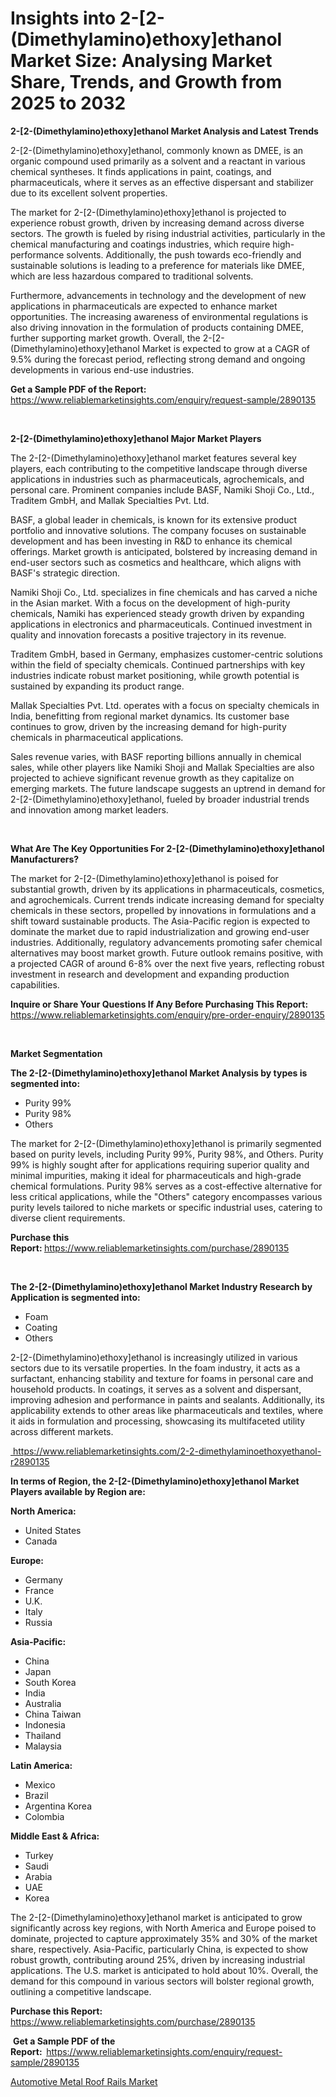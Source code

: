 <p><h1>Insights into 2-[2-(Dimethylamino)ethoxy]ethanol Market Size: Analysing Market Share, Trends, and Growth from 2025 to 2032</h1></p><p><strong>2-[2-(Dimethylamino)ethoxy]ethanol Market Analysis and Latest Trends</strong></p>
<p><p>2-[2-(Dimethylamino)ethoxy]ethanol, commonly known as DMEE, is an organic compound used primarily as a solvent and a reactant in various chemical syntheses. It finds applications in paint, coatings, and pharmaceuticals, where it serves as an effective dispersant and stabilizer due to its excellent solvent properties.</p><p>The market for 2-[2-(Dimethylamino)ethoxy]ethanol is projected to experience robust growth, driven by increasing demand across diverse sectors. The growth is fueled by rising industrial activities, particularly in the chemical manufacturing and coatings industries, which require high-performance solvents. Additionally, the push towards eco-friendly and sustainable solutions is leading to a preference for materials like DMEE, which are less hazardous compared to traditional solvents.</p><p>Furthermore, advancements in technology and the development of new applications in pharmaceuticals are expected to enhance market opportunities. The increasing awareness of environmental regulations is also driving innovation in the formulation of products containing DMEE, further supporting market growth. Overall, the 2-[2-(Dimethylamino)ethoxy]ethanol Market is expected to grow at a CAGR of 9.5% during the forecast period, reflecting strong demand and ongoing developments in various end-use industries.</p></p>
<p><strong>Get a Sample PDF of the Report:&nbsp;</strong> <a href="https://www.reliablemarketinsights.com/enquiry/request-sample/2890135?utm_campaign=2891&utm_medium=2&utm_source=Github&utm_content=ia&utm_term=14032025&utm_id=2-2-dimethylaminoethoxyethanol">https://www.reliablemarketinsights.com/enquiry/request-sample/2890135</a></p>
<p>&nbsp;</p>
<p><strong>2-[2-(Dimethylamino)ethoxy]ethanol Major Market Players</strong></p>
<p><p>The 2-[2-(Dimethylamino)ethoxy]ethanol market features several key players, each contributing to the competitive landscape through diverse applications in industries such as pharmaceuticals, agrochemicals, and personal care. Prominent companies include BASF, Namiki Shoji Co., Ltd., Traditem GmbH, and Mallak Specialties Pvt. Ltd.</p><p>BASF, a global leader in chemicals, is known for its extensive product portfolio and innovative solutions. The company focuses on sustainable development and has been investing in R&D to enhance its chemical offerings. Market growth is anticipated, bolstered by increasing demand in end-user sectors such as cosmetics and healthcare, which aligns with BASF's strategic direction.</p><p>Namiki Shoji Co., Ltd. specializes in fine chemicals and has carved a niche in the Asian market. With a focus on the development of high-purity chemicals, Namiki has experienced steady growth driven by expanding applications in electronics and pharmaceuticals. Continued investment in quality and innovation forecasts a positive trajectory in its revenue.</p><p>Traditem GmbH, based in Germany, emphasizes customer-centric solutions within the field of specialty chemicals. Continued partnerships with key industries indicate robust market positioning, while growth potential is sustained by expanding its product range.</p><p>Mallak Specialties Pvt. Ltd. operates with a focus on specialty chemicals in India, benefitting from regional market dynamics. Its customer base continues to grow, driven by the increasing demand for high-purity chemicals in pharmaceutical applications.</p><p>Sales revenue varies, with BASF reporting billions annually in chemical sales, while other players like Namiki Shoji and Mallak Specialties are also projected to achieve significant revenue growth as they capitalize on emerging markets. The future landscape suggests an uptrend in demand for 2-[2-(Dimethylamino)ethoxy]ethanol, fueled by broader industrial trends and innovation among market leaders.</p></p>
<p>&nbsp;</p>
<p><strong>What Are The Key Opportunities For 2-[2-(Dimethylamino)ethoxy]ethanol Manufacturers?</strong></p>
<p><p>The market for 2-[2-(Dimethylamino)ethoxy]ethanol is poised for substantial growth, driven by its applications in pharmaceuticals, cosmetics, and agrochemicals. Current trends indicate increasing demand for specialty chemicals in these sectors, propelled by innovations in formulations and a shift toward sustainable products. The Asia-Pacific region is expected to dominate the market due to rapid industrialization and growing end-user industries. Additionally, regulatory advancements promoting safer chemical alternatives may boost market growth. Future outlook remains positive, with a projected CAGR of around 6-8% over the next five years, reflecting robust investment in research and development and expanding production capabilities.</p></p>
<p><strong>Inquire or Share Your Questions If Any Before Purchasing This Report:</strong> <a href="https://www.reliablemarketinsights.com/enquiry/pre-order-enquiry/2890135?utm_campaign=2891&utm_medium=2&utm_source=Github&utm_content=ia&utm_term=14032025&utm_id=2-2-dimethylaminoethoxyethanol">https://www.reliablemarketinsights.com/enquiry/pre-order-enquiry/2890135</a></p>
<p>&nbsp;</p>
<p><strong>Market Segmentation</strong></p>
<p><strong>The 2-[2-(Dimethylamino)ethoxy]ethanol Market Analysis by types is segmented into:</strong></p>
<p><ul><li> Purity 99%</li><li>Purity 98%</li><li>Others </li></ul></p>
<p><p>The market for 2-[2-(Dimethylamino)ethoxy]ethanol is primarily segmented based on purity levels, including Purity 99%, Purity 98%, and Others. Purity 99% is highly sought after for applications requiring superior quality and minimal impurities, making it ideal for pharmaceuticals and high-grade chemical formulations. Purity 98% serves as a cost-effective alternative for less critical applications, while the "Others" category encompasses various purity levels tailored to niche markets or specific industrial uses, catering to diverse client requirements.</p></p>
<p><strong>Purchase this Report:&nbsp;</strong><a href="https://www.reliablemarketinsights.com/purchase/2890135?utm_campaign=2891&utm_medium=2&utm_source=Github&utm_content=ia&utm_term=14032025&utm_id=2-2-dimethylaminoethoxyethanol">https://www.reliablemarketinsights.com/purchase/2890135</a></p>
<p>&nbsp;</p>
<p><strong>The 2-[2-(Dimethylamino)ethoxy]ethanol Market Industry Research by Application is segmented into:</strong></p>
<p><ul><li> Foam</li><li>Coating</li><li>Others </li></ul></p>
<p><p>2-[2-(Dimethylamino)ethoxy]ethanol is increasingly utilized in various sectors due to its versatile properties. In the foam industry, it acts as a surfactant, enhancing stability and texture for foams in personal care and household products. In coatings, it serves as a solvent and dispersant, improving adhesion and performance in paints and sealants. Additionally, its applicability extends to other areas like pharmaceuticals and textiles, where it aids in formulation and processing, showcasing its multifaceted utility across different markets.</p></p>
<p><a href="https://www.reliablemarketinsights.com/2-2-dimethylaminoethoxyethanol-r2890135?utm_campaign=2891&utm_medium=2&utm_source=Github&utm_content=ia&utm_term=14032025&utm_id=2-2-dimethylaminoethoxyethanol">&nbsp;https://www.reliablemarketinsights.com/2-2-dimethylaminoethoxyethanol-r2890135</a></p>
<p><strong>In terms of Region, the 2-[2-(Dimethylamino)ethoxy]ethanol Market Players available by Region are:</strong></p>
<p>
    <p> <strong> North America: </strong>
        <ul>
            <li>United States</li>
            <li>Canada</li>
        </ul>
        </p> 
    <p> <strong> Europe: </strong>
        <ul>
            <li>Germany</li>
            <li>France</li>
            <li>U.K.</li>
            <li>Italy</li>
            <li>Russia</li>
        </ul>
        </p> 
    <p> <strong> Asia-Pacific: </strong>
        <ul>
            <li>China</li>
            <li>Japan</li>
            <li>South Korea</li>
            <li>India</li>
            <li>Australia</li>
            <li>China Taiwan</li>
            <li>Indonesia</li>
            <li>Thailand</li>
            <li>Malaysia</li>
        </ul>
        </p> 
    <p> <strong> Latin America: </strong>
        <ul>
            <li>Mexico</li>
            <li>Brazil</li>
            <li>Argentina Korea</li>
            <li>Colombia</li>
        </ul>
        </p> 
    <p> <strong> Middle East & Africa: </strong>
        <ul>
            <li>Turkey</li>
            <li>Saudi</li>
            <li>Arabia</li>
            <li>UAE</li>
            <li>Korea</li>
        </ul>
    </p>
    </p>
<p><p>The 2-[2-(Dimethylamino)ethoxy]ethanol market is anticipated to grow significantly across key regions, with North America and Europe poised to dominate, projected to capture approximately 35% and 30% of the market share, respectively. Asia-Pacific, particularly China, is expected to show robust growth, contributing around 25%, driven by increasing industrial applications. The U.S. market is anticipated to hold about 10%. Overall, the demand for this compound in various sectors will bolster regional growth, outlining a competitive landscape.</p></p>
<p><strong>Purchase this Report: </strong><a href="https://www.reliablemarketinsights.com/purchase/2890135?utm_campaign=2891&utm_medium=2&utm_source=Github&utm_content=ia&utm_term=14032025&utm_id=2-2-dimethylaminoethoxyethanol">https://www.reliablemarketinsights.com/purchase/2890135</a></p>
<p>&nbsp;<strong>Get a Sample PDF of the Report:&nbsp;&nbsp;</strong><a href="https://www.reliablemarketinsights.com/enquiry/request-sample/2890135?utm_campaign=2891&utm_medium=2&utm_source=Github&utm_content=ia&utm_term=14032025&utm_id=2-2-dimethylaminoethoxyethanol">https://www.reliablemarketinsights.com/enquiry/request-sample/2890135</a></p>
<p><strong></strong></p>
<p><p><a href="https://github.com/chikenmhamdi/Market-Research-Report-List-1/blob/main/automotive-metal-roof-rails-market.md?utm_campaign=2891&utm_medium=2&utm_source=Github&utm_content=ia&utm_term=14032025&utm_id=2-2-dimethylaminoethoxyethanol">Automotive Metal Roof Rails Market</a></p></p>